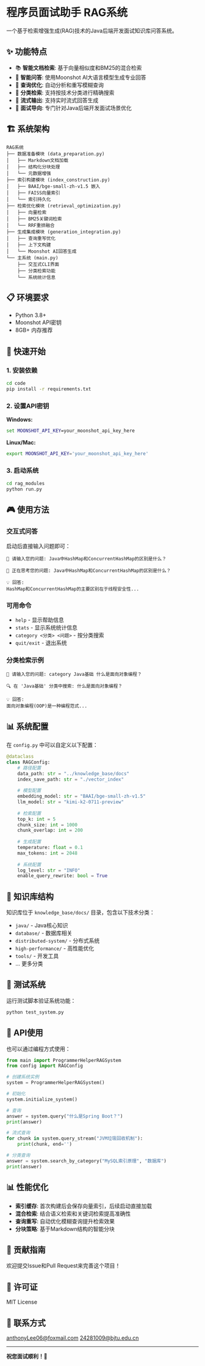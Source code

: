 # 程序员面试助手 RAG系统

一个基于检索增强生成(RAG)技术的Java后端开发面试知识库问答系统。

## ✨ 功能特点

- 📚 **智能文档检索**: 基于向量相似度和BM25的混合检索
- 🤖 **智能问答**: 使用Moonshot AI大语言模型生成专业回答
- 🔄 **查询优化**: 自动分析和重写模糊查询
- 📂 **分类检索**: 支持按技术分类进行精确搜索
- 💭 **流式输出**: 支持实时流式回答生成
- 🎯 **面试导向**: 专门针对Java后端开发面试场景优化

## 🏗️ 系统架构

```
RAG系统
├── 数据准备模块 (data_preparation.py)
│   ├── Markdown文档加载
│   ├── 结构化分块处理
│   └── 元数据增强
├── 索引构建模块 (index_construction.py)
│   ├── BAAI/bge-small-zh-v1.5 嵌入
│   ├── FAISS向量索引
│   └── 索引持久化
├── 检索优化模块 (retrieval_optimization.py)
│   ├── 向量检索
│   ├── BM25关键词检索
│   └── RRF重排融合
├── 生成集成模块 (generation_integration.py)
│   ├── 查询重写优化
│   ├── 上下文构建
│   └── Moonshot AI回答生成
└── 主系统 (main.py)
    ├── 交互式CLI界面
    ├── 分类检索功能
    └── 系统统计信息
```

## 📋 环境要求

- Python 3.8+
- Moonshot API密钥
- 8GB+ 内存推荐

## 🚀 快速开始

### 1. 安装依赖

```bash
cd code
pip install -r requirements.txt
```

### 2. 设置API密钥

**Windows:**
```cmd
set MOONSHOT_API_KEY=your_moonshot_api_key_here
```

**Linux/Mac:**
```bash
export MOONSHOT_API_KEY='your_moonshot_api_key_here'
```

### 3. 启动系统

```bash
cd rag_modules
python run.py
```

## 🎮 使用方法

### 交互式问答

启动后直接输入问题即可：

```
💭 请输入您的问题: Java中HashMap和ConcurrentHashMap的区别是什么？

🤔 正在思考您的问题: Java中HashMap和ConcurrentHashMap的区别是什么？

💡 回答:
HashMap和ConcurrentHashMap的主要区别在于线程安全性...
```

### 可用命令

- `help` - 显示帮助信息
- `stats` - 显示系统统计信息  
- `category <分类> <问题>` - 按分类搜索
- `quit/exit` - 退出系统

### 分类检索示例

```
💭 请输入您的问题: category Java基础 什么是面向对象编程？

🔍 在 'Java基础' 分类中搜索: 什么是面向对象编程？

💡 回答:
面向对象编程(OOP)是一种编程范式...
```

## 📊 系统配置

在 `config.py` 中可以自定义以下配置：

```python
@dataclass
class RAGConfig:
    # 路径配置
    data_path: str = "../knowledge_base/docs"  
    index_save_path: str = "./vector_index"    
    
    # 模型配置
    embedding_model: str = "BAAI/bge-small-zh-v1.5"  
    llm_model: str = "kimi-k2-0711-preview"          
    
    # 检索配置
    top_k: int = 5                    
    chunk_size: int = 1000            
    chunk_overlap: int = 200          
    
    # 生成配置
    temperature: float = 0.1          
    max_tokens: int = 2048            
    
    # 系统配置
    log_level: str = "INFO"           
    enable_query_rewrite: bool = True 
```

## 📁 知识库结构

知识库位于 `knowledge_base/docs/` 目录，包含以下技术分类：

- `java/` - Java核心知识
- `database/` - 数据库相关
- `distributed-system/` - 分布式系统
- `high-performance/` - 高性能优化
- `tools/` - 开发工具
- ... 更多分类

## 🔧 测试系统

运行测试脚本验证系统功能：

```bash
python test_system.py
```

## 📝 API使用

也可以通过编程方式使用：

```python
from main import ProgrammerHelperRAGSystem
from config import RAGConfig

# 创建系统实例
system = ProgrammerHelperRAGSystem()

# 初始化
system.initialize_system()

# 查询
answer = system.query("什么是Spring Boot？")
print(answer)

# 流式查询
for chunk in system.query_stream("JVM垃圾回收机制"):
    print(chunk, end='')

# 分类查询
answer = system.search_by_category("MySQL索引原理", "数据库")
print(answer)
```

## 📊 性能优化

- **索引缓存**: 首次构建后会保存向量索引，后续启动直接加载
- **混合检索**: 结合语义检索和关键词检索提高准确性
- **查询重写**: 自动优化模糊查询提升检索效果
- **分块策略**: 基于Markdown结构的智能分块

## 🤝 贡献指南

欢迎提交Issue和Pull Request来完善这个项目！

## 📄 许可证

MIT License

## 📧 联系方式
anthonyLee06@foxmail.com
24281009@bjtu.edu.cn


---

**祝您面试顺利！🎉**
